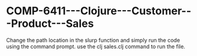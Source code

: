 # COMP-6411---Clojure---Customer---Product---Sales
Change the path location in the slurp function and simply run the code using the command prompt.
use the clj sales.clj command to run the file.
